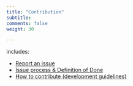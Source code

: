 ```yaml
---
title: "Contribution"
subtitle: 
comments: false
weight: 30

---
```


includes:

* [Report an issue](/contribution/report-an-issue)
* [Issue process & Definition of Done](/contribution/issue-process)
* [How to contribute (development guidelines)](/contribution/how-to-contribute)

